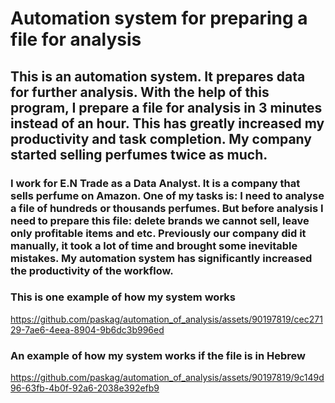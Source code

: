 # Automation system for preparing a file for analysis

## This is an automation system. It prepares data for further analysis. With the help of this program, I prepare a file for analysis in 3 minutes instead of an hour. This has greatly increased my productivity and task completion. My company started selling perfumes twice as much.

### I work for E.N Trade as a Data Analyst. It is a company that sells perfume on Amazon. One of my tasks is: I need to analyse a file of hundreds or thousands perfumes. But before analysis I need to prepare this file: delete brands we cannot sell, leave only profitable items and etc. Previously our company did it manually, it took a lot of time and brought some inevitable mistakes. My automation system has significantly increased the productivity of the workflow.


### This is one example of how my system works
https://github.com/paskag/automation_of_analysis/assets/90197819/cec27129-7ae6-4eea-8904-9b6dc3b996ed

### An example of how my system works if the file is in Hebrew
https://github.com/paskag/automation_of_analysis/assets/90197819/9c149d96-63fb-4b0f-92a6-2038e392efb9

